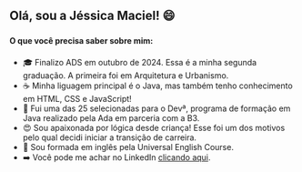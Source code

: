 ## **Olá, sou a Jéssica Maciel!** 😄 <h3>

#### O que você precisa saber sobre mim:<h4>
- 🎓 Finalizo ADS em outubro de 2024. Essa é a minha segunda graduação. A primeira foi em Arquitetura e Urbanismo.
- ☕ Minha liguagem principal é o Java, mas também tenho conhecimento em HTML, CSS e JavaScript!
- 🚀 Fui uma das 25 selecionadas para o Devª, programa de formação em Java realizado pela Ada em parceria com a B3.
- 😍 Sou apaixonada por lógica desde criança! Esse foi um dos motivos pelo qual decidi iniciar a transição de carreira.
- 💬 Sou formada em inglês pela Universal English Course.
- ➡️ Você pode me achar no LinkedIn [clicando aqui](https://www.linkedin.com/in/jessica-teixeira-maciel/).
